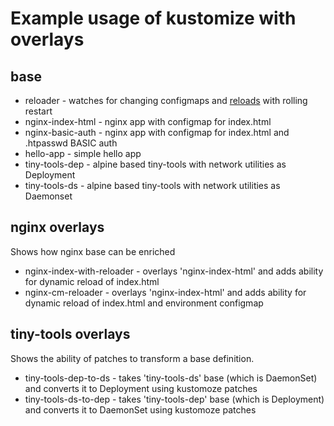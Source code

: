 # Example usage of kustomize with overlays

## base

* reloader - watches for changing configmaps and [reloads](https://github.com/stakater/Reloader) with rolling restart
* nginx-index-html - nginx app with configmap for index.html
* nginx-basic-auth - nginx app with configmap for index.html and .htpasswd BASIC auth
* hello-app - simple hello app 
* tiny-tools-dep - alpine based tiny-tools with network utilities as Deployment
* tiny-tools-ds - alpine based tiny-tools with network utilities as Daemonset

## nginx overlays

Shows how nginx base can be enriched

* nginx-index-with-reloader - overlays 'nginx-index-html' and adds ability for dynamic reload  of index.html
* nginx-cm-reloader - overlays 'nginx-index-html' and adds ability for dynamic reload of index.html and environment configmap 

## tiny-tools overlays

Shows the ability of patches to transform a base definition.

* tiny-tools-dep-to-ds - takes 'tiny-tools-ds' base (which is DaemonSet) and converts it to Deployment using kustomoze patches
* tiny-tools-ds-to-dep - takes 'tiny-tools-dep' base (which is Deployment) and converts it to DaemonSet using kustomoze patches

